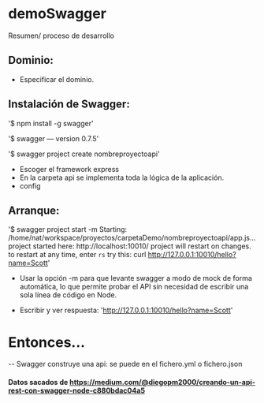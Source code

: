 # demoSwagger
Resumen/ proceso de desarrollo

## Dominio: 
- Especificar el dominio.

## Instalación de Swagger:

 '$ npm install -g swagger'
 
 '$ swagger — version
  0.7.5'
  
 '$ swagger project create nombreproyectoapi'
 
 - Escoger el framework express 
 - En la carpeta api se implementa toda la lógica de la aplicación.
 - config
 
 ## Arranque:
 
 '$ swagger project start -m
Starting: /home/nat/workspace/proyectos/carpetaDemo/nombreproyectoapi/app.js...
  project started here: http://localhost:10010/
  project will restart on changes.
  to restart at any time, enter `rs`
try this:
curl http://127.0.0.1:10010/hello?name=Scott'

- Usar la opción -m para que levante swagger a modo de mock de forma automática, lo que permite probar el API sin necesidad de escribir una sola línea de código en Node.

- Escribir y ver respuesta:
  'http://127.0.0.1:10010/hello?name=Scott'

# Entonces...
-- Swagger construye una api: se puede en el fichero.yml o fichero.json

#### Datos sacados de https://medium.com/@diegopm2000/creando-un-api-rest-con-swagger-node-c880bdac04a5

